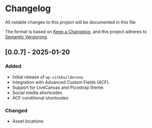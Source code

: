 # Changelog

All notable changes to this project will be documented in this file.

The format is based on [Keep a Changelog](https://keepachangelog.com/), 
and this project adheres to [Semantic Versioning](https://semver.org/).


## [0.0.7] - 2025-01-20
### Added
- Initial release of `wp-sitebuilderone`.
- Integration with Advanced Custom Fields (ACF).
- Support for LiveCanvas and Picostrap theme.
- Social media shortcodes
- ACF conditional shortcodes

### Changed
- Asset locations
